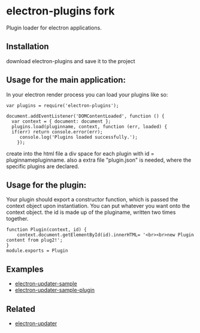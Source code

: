 # electron-plugins fork
Plugin loader for electron applications.

## Installation
download electron-plugins and save it to the project

## Usage for the main application:
In your electron render process you can load your plugins like so:
```
var plugins = require('electron-plugins');
```
```
document.addEventListener('DOMContentLoaded', function () {
  var context = { document: document };
  plugins.load(pluginname, context, function (err, loaded) {
  if(err) return console.error(err);
     console.log('Plugins loaded successfully.');
    });
```

create into the html file a div space for each plugin with id = pluginnamepluginname.
also a extra file "plugin.json" is needed, where the specific plugins are declared.

## Usage for the plugin:
Your plugin should export a constructor function, which is passed the context object upon instantiation. You can put whatever you want onto the context object.
the id is made up of the pluginame, written two times together. 
```
function Plugin(context, id) {
	context.document.getElementById(id).innerHTML= '<br><br>new Plugin content from plug2!';
}
module.exports = Plugin
```

## Examples
* [electron-updater-sample](https://github.com/EvolveLabs/electron-updater-sample)
* [electron-updater-sample-plugin](https://github.com/EvolveLabs/electron-updater-sample-plugin)

## Related
* [electron-updater](https://github.com/EvolveLabs/electron-updater)
